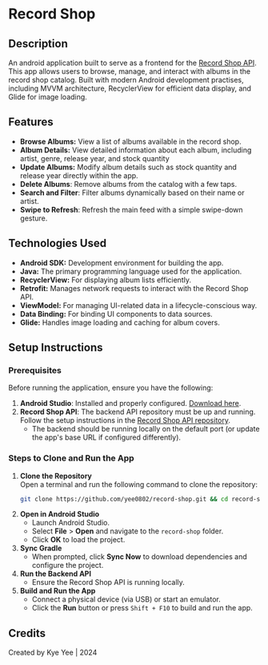 # Record Shop

## Description
An android application built to serve as a frontend for the [Record Shop API](https://github.com/yee0802/record-shop-api/). 
This app allows users to browse, manage, and interact with albums in the record shop catalog. Built with 
modern Android development practises, including MVVM architecture, RecyclerView for efficient data display, 
and Glide for image loading.

## Features

* **Browse Albums:** View a list of albums available in the record shop.
* **Album Details:** View detailed information about each album, including artist, genre, release year, and stock quantity
* **Update Albums:** Modify album details such as stock quantity and release year directly within the app.
* **Delete Albums**: Remove albums from the catalog with a few taps.
* **Search and Filter**: Filter albums dynamically based on their name or artist.
* **Swipe to Refresh**: Refresh the main feed with a simple swipe-down gesture.

## Technologies Used

* **Android SDK:** Development environment for building the app.
* **Java:** The primary programming language used for the application.
* **RecyclerView:** For displaying album lists efficiently.
* **Retrofit:** Manages network requests to interact with the Record Shop API.
* **ViewModel:** For managing UI-related data in a lifecycle-conscious way.
* **Data Binding:** For binding UI components to data sources.
* **Glide:** Handles image loading and caching for album covers.

## Setup Instructions

### Prerequisites
  Before running the application, ensure you have the following:
1. **Android Studio**: Installed and properly configured. [Download here](https://developer.android.com/studio).
2. **Record Shop API**: The backend API repository must be up and running. Follow the setup instructions in the [Record Shop API repository](https://github.com/yee0802/record-shop-api).
    - The backend should be running locally on the default port (or update the app's base URL if configured differently).

### Steps to Clone and Run the App
1. **Clone the Repository**  
   Open a terminal and run the following command to clone the repository:
   ```bash
   git clone https://github.com/yee0802/record-shop.git && cd record-shop
   ```
2. **Open in Android Studio**
   - Launch Android Studio.
   - Select **File** > **Open** and navigate to the `record-shop` folder.
   - Click **OK** to load the project.
3. **Sync Gradle**
   - When prompted, click **Sync Now** to download dependencies and configure the project.
4. **Run the Backend API**
   - Ensure the Record Shop API is running locally.
5. **Build and Run the App**
   - Connect a physical device (via USB) or start an emulator.
   - Click the **Run** button or press `Shift + F10` to build and run the app.

## Credits
Created by Kye Yee | 2024